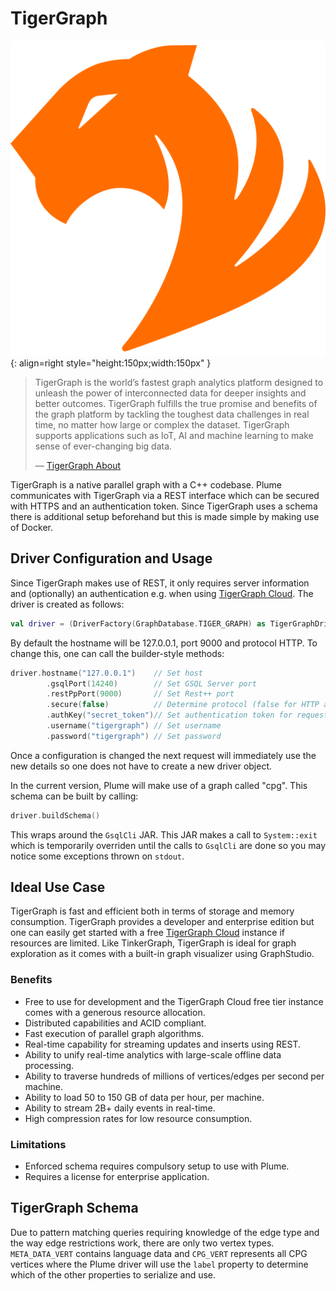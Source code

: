 # TigerGraph

![TigerGraph Logo](../assets/images/databases/tigergraph.png){: align=right style="height:150px;width:150px" }

>TigerGraph is the world’s fastest graph analytics platform designed to unleash the power of
>interconnected data for deeper insights and better outcomes. TigerGraph fulfills the true promise
>and benefits of the graph platform by tackling the toughest data challenges in real time, no matter
>how large or complex the dataset. TigerGraph supports applications such as IoT, AI and machine
>learning to make sense of ever-changing big data.
>
> —  [TigerGraph About](https://www.tigergraph.com/about/)

TigerGraph is a native parallel graph with a C++ codebase. Plume communicates with TigerGraph via a
REST interface which can be secured with HTTPS and an authentication token. Since TigerGraph uses a
schema there is additional setup beforehand but this is made simple by making use of Docker.

## Driver Configuration and Usage

Since TigerGraph makes use of REST, it only requires server information and (optionally) an
authentication e.g. when using [TigerGraph Cloud](https://www.tigergraph.com/cloud/). The driver is
created as follows:
```kotlin
val driver = (DriverFactory(GraphDatabase.TIGER_GRAPH) as TigerGraphDriver)
```
By default the hostname will be 127.0.0.1, port 9000 and protocol HTTP. To change this, one can call
the builder-style methods:
```kotlin
driver.hostname("127.0.0.1")    // Set host
        .gsqlPort(14240)        // Set GSQL Server port
        .restPpPort(9000)       // Set Rest++ port
        .secure(false)          // Determine protocol (false for HTTP and true for HTTPS)
        .authKey("secret_token")// Set authentication token for request header
        .username("tigergraph") // Set username
        .password("tigergraph") // Set password
```
Once a configuration is changed the next request will immediately use the new details so one does
not have to create a new driver object.

In the current version, Plume will make use of a graph called "cpg". This schema can be built by
calling:
```kotlin
driver.buildSchema()
```
This wraps around the `GsqlCli` JAR. This JAR makes a call to `System::exit` which is temporarily
overriden until the calls to `GsqlCli` are done so you may notice some exceptions thrown on 
`stdout`.

## Ideal Use Case

TigerGraph is fast and efficient both in terms of storage and memory consumption. TigerGraph
provides a developer and enterprise edition but one can easily get started with a free [TigerGraph
Cloud](https://www.tigergraph.com/cloud/) instance if resources are limited. Like TinkerGraph,
TigerGraph is ideal for graph exploration as it comes with a built-in graph visualizer using
GraphStudio.

### Benefits

- Free to use for development and the TigerGraph Cloud free tier instance comes with a generous
  resource allocation.
- Distributed capabilities and ACID compliant.
- Fast execution of parallel graph algorithms.
- Real-time capability for streaming updates and inserts using REST.
- Ability to unify real-time analytics with large-scale offline data processing.
- Ability to traverse hundreds of millions of vertices/edges per second per machine.
- Ability to load 50 to 150 GB of data per hour, per machine.
- Ability to stream 2B+ daily events in real-time.
- High compression rates for low resource consumption.

### Limitations

- Enforced schema requires compulsory setup to use with Plume.
- Requires a license for enterprise application.

## TigerGraph Schema

Due to pattern matching queries requiring knowledge of the edge type and the way edge restrictions
work, there are only two vertex types. `META_DATA_VERT` contains language data and `CPG_VERT`
represents all CPG vertices where the Plume driver will use the `label` property to determine which
of the other properties to serialize and use.
